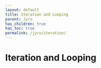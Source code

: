```yaml
---
layout: default
title: Iteration and Looping
parent: Jyro
has_children: true
has_toc: true
permalink: /jyro/iteration/
---
```


# Iteration and Looping